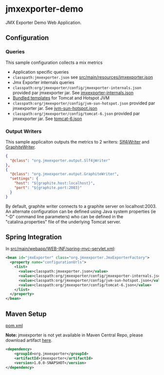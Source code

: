 # jmxexporter-demo


JMX Exporter Demo Web Application.

## Configuration

### Queries

This sample configuration collects a mix metrics

* Application specific queries
 * `classpath:jmxexporter.json` see [src/main/resources/jmxexporter.json](https://github.com/cyrille-leclerc/jmxexporter-demo/blob/master/jmxexporter-webapp-coktail/src/main/resources/jmxexporter.json)
* Jmx Exporter internals queries
 * `classpath:org/jmxexporter/config/jmxexporter-internals.json` provided par jmxexporter jar. See [jmxexporter-internals.json](https://github.com/cyrille-leclerc/jmxexporter/blob/master/src/main/resources/org/jmxexporter/config/jmxexporter-internals.json)
* [Bundled templates](https://github.com/cyrille-leclerc/jmxexporter/wiki/Configuration-Templates) for Tomcat and Hotspot JVM
 * `classpath:org/jmxexporter/config/jvm-sun-hotspot.json` provided par jmxexporter jar. See [jvm-sun-hotspot.json](https://github.com/cyrille-leclerc/jmxexporter/blob/master/src/main/resources/org/jmxexporter/config/jvm-sun-hotspot.json)
 * `classpath:org/jmxexporter/config/tomcat-6.json` provided par jmxexporter jar. See [tomcat-6.json](https://github.com/cyrille-leclerc/jmxexporter/blob/master/src/main/resources/org/jmxexporter/config/tomcat-6.json)

### Output Writers

This sample applicaiton outputs the metrics to 2 writers: [Slf4jWriter](https://github.com/cyrille-leclerc/jmxexporter/wiki/Slf4j-Writer) and [GraphiteWriter](https://github.com/cyrille-leclerc/jmxexporter/wiki/Graphite-Writer).


```json
{
  "@class": "org.jmxexporter.output.Slf4jWriter"
},
{
  "@class": "org.jmxexporter.output.GraphiteWriter",
  "settings": {
    "host": "${graphite.host:localhost}",
    "port": "${graphite.port:2003}"
  }
}
```

By default, graphite writer connects to a graphite server on localhost:2003. An alternate configuration can be defined using Java system properties (ie "-D" command line parameters) who can be defined in the "catalina.properties" file of the underlying Tomcat server.

## Spring Integration

In [src/main/webapp/WEB-INF/spring-mvc-servlet.xml](https://github.com/cyrille-leclerc/jmxexporter-demo/blob/master/jmxexporter-webapp-coktail/src/main/webapp/WEB-INF/spring-mvc-servlet.xml#L45):
```xml
<bean id="jmxExporter" class="org.jmxexporter.JmxExporterFactory">
  <property name="configurationUrls">
    <list>
      <value>classpath:jmxexporter.json</value>
      <value>classpath:org/jmxexporter/config/jmxexporter-internals.json</value>
      <value>classpath:org/jmxexporter/config/jvm-sun-hotspot.json</value>
      <value>classpath:org/jmxexporter/config/tomcat-6.json</value>
    </list>
  </property>
</bean>
```

## Maven Setup

[pom.xml](https://github.com/cyrille-leclerc/jmxexporter-demo/blob/master/jmxexporter-webapp-coktail/pom.xml#L114)

**Note:** jmxexporter is not yet available in Maven Central Repo, please download artifact [here](https://github.com/cyrille-leclerc/jmxexporter/downloads).

```xml
<dependency>
    <groupId>org.jmxexporter</groupId>
    <artifactId>jmxexporter</artifactId>
    <version>1.0.0-SNAPSHOT</version>
</dependency>
```
